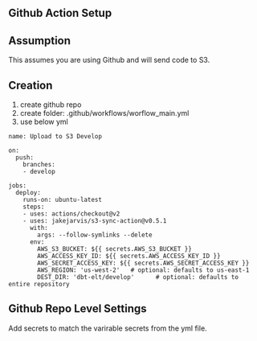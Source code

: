 ## Github Action Setup

## Assumption
This assumes you are using Github and will send code to S3. 

## Creation
1. create github repo
2. create folder: .github/workflows/worflow_main.yml
3. use below yml
```
name: Upload to S3 Develop

on:
  push:
    branches:
    - develop

jobs:
  deploy:
    runs-on: ubuntu-latest
    steps:
    - uses: actions/checkout@v2
    - uses: jakejarvis/s3-sync-action@v0.5.1
      with:
        args: --follow-symlinks --delete
      env:
        AWS_S3_BUCKET: ${{ secrets.AWS_S3_BUCKET }}
        AWS_ACCESS_KEY_ID: ${{ secrets.AWS_ACCESS_KEY_ID }}
        AWS_SECRET_ACCESS_KEY: ${{ secrets.AWS_SECRET_ACCESS_KEY }}
        AWS_REGION: 'us-west-2'   # optional: defaults to us-east-1
        DEST_DIR: 'dbt-elt/develop'      # optional: defaults to entire repository
```        

## Github Repo Level Settings
Add secrets to match the varirable secrets from the yml file. 